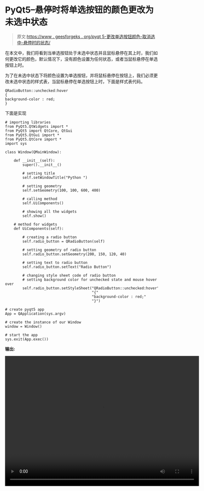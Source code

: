 # PyQt5–悬停时将单选按钮的颜色更改为未选中状态

> 原文:[https://www . geesforgeks . org/pyqt 5-更改单选按钮颜色-取消选中-悬停时的状态/](https://www.geeksforgeeks.org/pyqt5-change-color-of-radio-button-for-unchecked-state-when-hover/)

在本文中，我们将看到当单选按钮处于未选中状态并且鼠标悬停在其上时，我们如何更改它的颜色，默认情况下，没有颜色设置为任何状态，或者当鼠标悬停在单选按钮上时。

为了在未选中状态下将颜色设置为单选按钮，并将鼠标悬停在按钮上，我们必须更改未选中状态的样式表，当鼠标悬停在单选按钮上时，下面是样式表代码。

```
QRadioButton::unchecked:hover
{
background-color : red;   
}

```

下面是实现

```
# importing libraries
from PyQt5.QtWidgets import * 
from PyQt5 import QtCore, QtGui
from PyQt5.QtGui import * 
from PyQt5.QtCore import * 
import sys

class Window(QMainWindow):

    def __init__(self):
        super().__init__()

        # setting title
        self.setWindowTitle("Python ")

        # setting geometry
        self.setGeometry(100, 100, 600, 400)

        # calling method
        self.UiComponents()

        # showing all the widgets
        self.show()

    # method for widgets
    def UiComponents(self):

        # creating a radio button
        self.radio_button = QRadioButton(self)

        # setting geometry of radio button
        self.radio_button.setGeometry(200, 150, 120, 40)

        # setting text to radio button
        self.radio_button.setText("Radio Button")

        # changing style sheet code of radio button
        # setting background color for unchecked state and mouse hover over
        self.radio_button.setStyleSheet("QRadioButton::unchecked:hover"
                                        "{"
                                        "background-color : red;"
                                        "}")

# create pyqt5 app
App = QApplication(sys.argv)

# create the instance of our Window
window = Window()

# start the app
sys.exit(App.exec())
```

**输出:**

<video class="wp-video-shortcode" id="video-394630-1" width="640" height="428" preload="metadata" controls=""><source type="video/mp4" src="https://media.geeksforgeeks.org/wp-content/uploads/20200403003656/Python-03-04-2020-00_36_31.mp4?_=1">[https://media.geeksforgeeks.org/wp-content/uploads/20200403003656/Python-03-04-2020-00_36_31.mp4](https://media.geeksforgeeks.org/wp-content/uploads/20200403003656/Python-03-04-2020-00_36_31.mp4)</video>